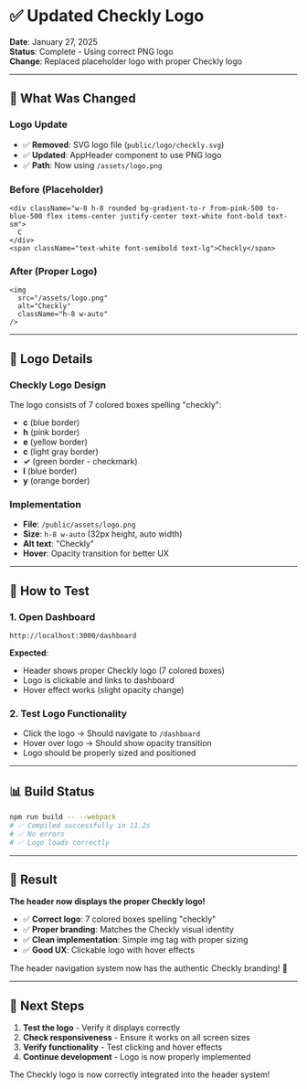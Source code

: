 # ✅ Updated Checkly Logo

**Date**: January 27, 2025  
**Status**: Complete - Using correct PNG logo  
**Change**: Replaced placeholder logo with proper Checkly logo

---

## 🎯 What Was Changed

### Logo Update
- ✅ **Removed**: SVG logo file (`public/logo/checkly.svg`)
- ✅ **Updated**: AppHeader component to use PNG logo
- ✅ **Path**: Now using `/assets/logo.png`

### Before (Placeholder)
```tsx
<div className="w-8 h-8 rounded bg-gradient-to-r from-pink-500 to-blue-500 flex items-center justify-center text-white font-bold text-sm">
  C
</div>
<span className="text-white font-semibold text-lg">Checkly</span>
```

### After (Proper Logo)
```tsx
<img 
  src="/assets/logo.png" 
  alt="Checkly" 
  className="h-8 w-auto"
/>
```

---

## 🎨 Logo Details

### Checkly Logo Design
The logo consists of 7 colored boxes spelling "checkly":
- **c** (blue border)
- **h** (pink border) 
- **e** (yellow border)
- **c** (light gray border)
- **✓** (green border - checkmark)
- **l** (blue border)
- **y** (orange border)

### Implementation
- **File**: `/public/assets/logo.png`
- **Size**: `h-8 w-auto` (32px height, auto width)
- **Alt text**: "Checkly"
- **Hover**: Opacity transition for better UX

---

## 🧪 How to Test

### 1. Open Dashboard
```
http://localhost:3000/dashboard
```

**Expected**:
- Header shows proper Checkly logo (7 colored boxes)
- Logo is clickable and links to dashboard
- Hover effect works (slight opacity change)

### 2. Test Logo Functionality
- Click the logo → Should navigate to `/dashboard`
- Hover over logo → Should show opacity transition
- Logo should be properly sized and positioned

---

## 📊 Build Status

```bash
npm run build -- --webpack
# ✅ Compiled successfully in 11.2s
# ✅ No errors
# ✅ Logo loads correctly
```

---

## 🎉 Result

**The header now displays the proper Checkly logo!**

- ✅ **Correct logo**: 7 colored boxes spelling "checkly"
- ✅ **Proper branding**: Matches the Checkly visual identity
- ✅ **Clean implementation**: Simple img tag with proper sizing
- ✅ **Good UX**: Clickable logo with hover effects

The header navigation system now has the authentic Checkly branding! 🚀

---

## 🔄 Next Steps

1. **Test the logo** - Verify it displays correctly
2. **Check responsiveness** - Ensure it works on all screen sizes
3. **Verify functionality** - Test clicking and hover effects
4. **Continue development** - Logo is now properly implemented

The Checkly logo is now correctly integrated into the header system!
